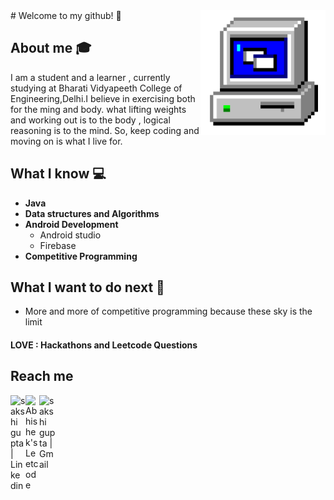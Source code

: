 
<img align="right" alt="GIF" src="https://github.com/deut-erium/deut-erium/blob/master/assets/computer.gif?raw=1" width="200vw" />
# Welcome to my github! 👋

## About me :mortar_board:
I am a student and a learner , currently studying at Bharati Vidyapeeth College of Engineering,Delhi.I believe in exercising both for the ming and body. what lifting weights and working out is to the body , logical reasoning is to the mind. So, keep coding and moving on is what I live for.

 ## What I know :computer:
- **Java**
- **Data structures and Algorithms**
- **Android Development**
  - Android studio
  - Firebase
- **Competitive Programming**

## What I want to do next :thinking:
- More and more of competitive programming because these sky is the limit
#### LOVE : Hackathons and Leetcode Questions
## Reach me 
<a href="https://www.linkedin.com/in/sakshi-gupta-16a0b5170/">
    <img align="left" alt="sakshi gupta | Linkedin" width="24px" src="https://github.com/TheDudeThatCode/TheDudeThatCode/blob/master/Assets/Linkedin.svg" />
  </a>
  <a href="https://leetcode.com/sakshigupta1102">
  <img align="left" alt="Abhishek's Leetcode" width="22px" src="https://cdn.jsdelivr.net/npm/simple-icons@v3/icons/leetcode.svg" />
</a>
  <a href="mailto:sakshisg2000@gmail.com">
    <img align="left" alt="sakshi gupta | Gmail" width="26px" src="https://github.com/TheDudeThatCode/TheDudeThatCode/blob/master/Assets/Gmail.svg" />
  </a>
